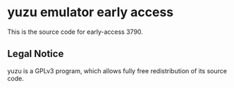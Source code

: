 yuzu emulator early access
=============

This is the source code for early-access 3790.

## Legal Notice

yuzu is a GPLv3 program, which allows fully free redistribution of its source code.